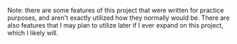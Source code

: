 Note: there are some features of this project that were written for practice purposes, and aren't exactly utilized how they normally would be. There are also features
that I may plan to utilize later if I ever expand on this project, which I likely will.
